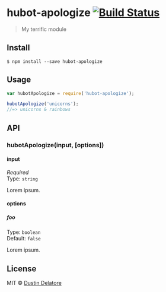 # hubot-apologize [![Build Status](https://travis-ci.org/whosdustin/hubot-apologize.svg?branch=master)](https://travis-ci.org/whosdustin/hubot-apologize)

> My terrific module


## Install

```
$ npm install --save hubot-apologize
```


## Usage

```js
var hubotApologize = require('hubot-apologize');

hubotApologize('unicorns');
//=> unicorns & rainbows
```


## API

### hubotApologize(input, [options])

#### input

*Required*  
Type: `string`

Lorem ipsum.

#### options

##### foo

Type: `boolean`  
Default: `false`

Lorem ipsum.


## License

MIT © [Dustin Delatore](http://whosdustin.com)
